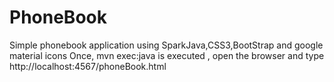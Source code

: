 # PhoneBook
Simple phonebook application using SparkJava,CSS3,BootStrap and google material icons
Once, mvn exec:java is executed , open the browser and type http://localhost:4567/phoneBook.html
